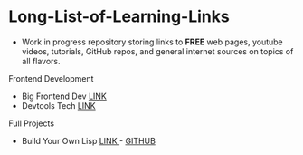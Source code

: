 # Long-List-of-Learning-Links

- Work in progress repository storing links to **FREE** web pages, youtube videos, tutorials, GitHub repos, and general internet sources on topics of all flavors.

Frontend Development 
- Big Frontend Dev [LINK
](https://bigfrontend.dev/)
- Devtools Tech [LINK
](https://devtools.tech/)

Full Projects
- Build Your Own Lisp [LINK
](https://buildyourownlisp.com/) - [GITHUB](https://github.com/orangeduck/BuildYourOwnLisp) 

